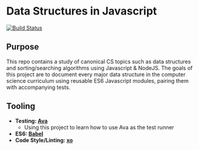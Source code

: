 # Data Structures in Javascript

[![Build Status](https://travis-ci.org/danyim/data-structures-js.svg?branch=master)](https://travis-ci.org/danyim/data-structures-js)

## Purpose
This repo contains a study of canonical CS topics such as data structures and sorting/searching algorithms using Javascript & NodeJS. The goals of this project are to document every major data structure in the computer science curriculum using reusable ES6 Javascript modules, pairing them with accompanying tests.

## Tooling
- **Testing: [Ava](https://github.com/avajs/ava)**
  - Using this project to learn how to use Ava as the test runner
- **ES6: [Babel](https://babeljs.io/)**
- **Code Style/Linting: [xo](https://github.com/sindresorhus/xo)**
